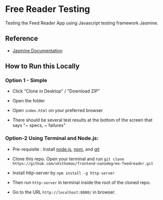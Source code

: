 # Free Reader Testing

Testing the Feed Reader App using Javascript testing framework Jasmine.

## Reference

- [Jasmine Documentation](https://jasmine.github.io/2.1/introduction.html)

## How to Run this Locally

### Option 1 - Simple
- Click "Clone in Desktop" / "Download ZIP"


- Open the folder


- Open `index.html` on your preferred browser


- There should be several test results at the bottom of the screen that says "~ specs, ~ failures"

### Option-2 Using Terminal and Node.js:

- Pre-requisite : Install [node.js](https://nodejs.org/en/), [npm](https://blog.npmjs.org/post/85484771375/how-to-install-npm), and [git](https://git-scm.com/book/en/v2/Getting-Started-Installing-Git)


- Clone this repo. Open your terminal and run `git clone https://github.com/vksthomas/frontend-nanodegree-feedreader.git`


- Install http-server by `npm install -g http-server`


- Then run `http-server` in terminal inside the root of the cloned repo.


- Go to the URL `http://localhost:8080/` in browser.
